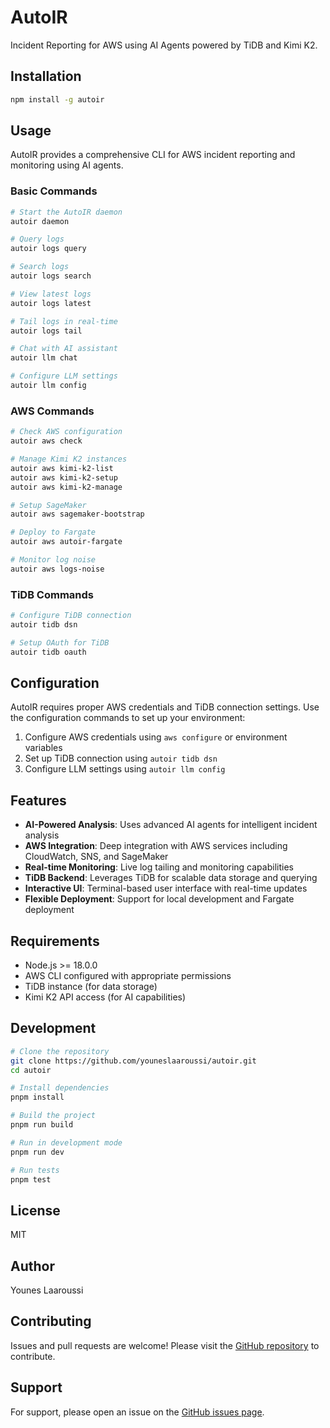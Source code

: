 # AutoIR

Incident Reporting for AWS using AI Agents powered by TiDB and Kimi K2.

## Installation

```bash
npm install -g autoir
```

## Usage

AutoIR provides a comprehensive CLI for AWS incident reporting and monitoring using AI agents.

### Basic Commands

```bash
# Start the AutoIR daemon
autoir daemon

# Query logs
autoir logs query

# Search logs
autoir logs search

# View latest logs
autoir logs latest

# Tail logs in real-time
autoir logs tail

# Chat with AI assistant
autoir llm chat

# Configure LLM settings
autoir llm config
```

### AWS Commands

```bash
# Check AWS configuration
autoir aws check

# Manage Kimi K2 instances
autoir aws kimi-k2-list
autoir aws kimi-k2-setup
autoir aws kimi-k2-manage

# Setup SageMaker
autoir aws sagemaker-bootstrap

# Deploy to Fargate
autoir aws autoir-fargate

# Monitor log noise
autoir aws logs-noise
```

### TiDB Commands

```bash
# Configure TiDB connection
autoir tidb dsn

# Setup OAuth for TiDB
autoir tidb oauth
```

## Configuration

AutoIR requires proper AWS credentials and TiDB connection settings. Use the configuration commands to set up your environment:

1. Configure AWS credentials using `aws configure` or environment variables
2. Set up TiDB connection using `autoir tidb dsn`
3. Configure LLM settings using `autoir llm config`

## Features

- **AI-Powered Analysis**: Uses advanced AI agents for intelligent incident analysis
- **AWS Integration**: Deep integration with AWS services including CloudWatch, SNS, and SageMaker
- **Real-time Monitoring**: Live log tailing and monitoring capabilities
- **TiDB Backend**: Leverages TiDB for scalable data storage and querying
- **Interactive UI**: Terminal-based user interface with real-time updates
- **Flexible Deployment**: Support for local development and Fargate deployment

## Requirements

- Node.js >= 18.0.0
- AWS CLI configured with appropriate permissions
- TiDB instance (for data storage)
- Kimi K2 API access (for AI capabilities)

## Development

```bash
# Clone the repository
git clone https://github.com/youneslaaroussi/autoir.git
cd autoir

# Install dependencies
pnpm install

# Build the project
pnpm run build

# Run in development mode
pnpm run dev

# Run tests
pnpm test
```

## License

MIT

## Author

Younes Laaroussi

## Contributing

Issues and pull requests are welcome! Please visit the [GitHub repository](https://github.com/youneslaaroussi/autoir) to contribute.

## Support

For support, please open an issue on the [GitHub issues page](https://github.com/youneslaaroussi/autoir/issues).
